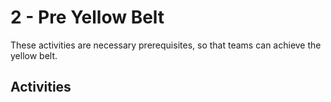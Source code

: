 # 2 - Pre Yellow Belt

These activities are necessary prerequisites, so that teams can achieve the yellow belt.

## Activities
